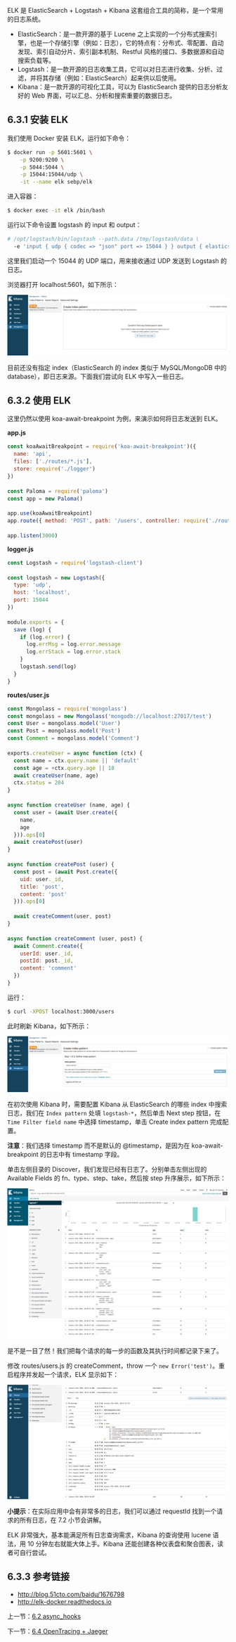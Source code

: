 ELK 是 ElasticSearch + Logstash + Kibana 这套组合工具的简称，是一个常用的日志系统。

- ElasticSearch：是一款开源的基于 Lucene 之上实现的一个分布式搜索引擎，也是一个存储引擎（例如：日志），它的特点有：分布式、零配置、自动发现、索引自动分片、索引副本机制、Restful 风格的接口、多数据源和自动搜索负载等。
- Logstash：是一款开源的日志收集工具，它可以对日志进行收集、分析、过滤，并将其存储（例如：ElasticSearch）起来供以后使用。
- Kibana：是一款开源的可视化工具，可以为 ElasticSearch 提供的日志分析友好的 Web 界面，可以汇总、分析和搜索重要的数据日志。

## 6.3.1 安装 ELK

我们使用 Docker 安装 ELK，运行如下命令：

```sh
$ docker run -p 5601:5601 \
    -p 9200:9200 \
    -p 5044:5044 \
    -p 15044:15044/udp \
    -it --name elk sebp/elk
```

进入容器：

```sh
$ docker exec -it elk /bin/bash
```

运行以下命令设置 logstash 的 input 和 output：

```sh
# /opt/logstash/bin/logstash --path.data /tmp/logstash/data \
  -e 'input { udp { codec => "json" port => 15044 } } output { elasticsearch { hosts => ["localhost"] } }'
```

这里我们启动一个 15044 的 UDP 端口，用来接收通过 UDP 发送到 Logstash 的日志。

浏览器打开 localhost:5601，如下所示：

![](./assets/6.3.1.png)

目前还没有指定 index（ElasticSearch 的 index 类似于 MySQL/MongoDB 中的 database），即日志来源。下面我们尝试向 ELK 中写入一些日志。

## 6.3.2 使用 ELK

这里仍然以使用 koa-await-breakpoint 为例，来演示如何将日志发送到 ELK。

**app.js**

```js
const koaAwaitBreakpoint = require('koa-await-breakpoint')({
  name: 'api',
  files: ['./routes/*.js'],
  store: require('./logger')
})

const Paloma = require('paloma')
const app = new Paloma()

app.use(koaAwaitBreakpoint)
app.route({ method: 'POST', path: '/users', controller: require('./routes/user').createUser })

app.listen(3000)
```

**logger.js**

```js
const Logstash = require('logstash-client')

const logstash = new Logstash({
  type: 'udp',
  host: 'localhost',
  port: 15044
})

module.exports = {
  save (log) {
    if (log.error) {
      log.errMsg = log.error.message
      log.errStack = log.error.stack
    }
    logstash.send(log)
  }
}
```

**routes/user.js**

```js
const Mongolass = require('mongolass')
const mongolass = new Mongolass('mongodb://localhost:27017/test')
const User = mongolass.model('User')
const Post = mongolass.model('Post')
const Comment = mongolass.model('Comment')

exports.createUser = async function (ctx) {
  const name = ctx.query.name || 'default'
  const age = +ctx.query.age || 18
  await createUser(name, age)
  ctx.status = 204
}

async function createUser (name, age) {
  const user = (await User.create({
    name,
    age
  })).ops[0]
  await createPost(user)
}

async function createPost (user) {
  const post = (await Post.create({
    uid: user._id,
    title: 'post',
    content: 'post'
  })).ops[0]

  await createComment(user, post)
}

async function createComment (user, post) {
  await Comment.create({
    userId: user._id,
    postId: post._id,
    content: 'comment'
  })
}
```

运行：

```sh
$ curl -XPOST localhost:3000/users
```

此时刷新 Kibana，如下所示：

![](./assets/6.3.2.png)

在初次使用 Kibana 时，需要配置 Kibana 从 ElasticSearch 的哪些 index 中搜索日志，我们在 `Index pattern` 处填 `logstash-*`，然后单击 Next step 按钮，在 `Time Filter field name` 中选择 timestamp，单击 Create index pattern 完成配置。

**注意**：我们选择 timestamp 而不是默认的 @timestamp，是因为在 koa-await-breakpoint 的日志中有 timestamp 字段。

单击左侧目录的 Discover，我们发现已经有日志了。分别单击左侧出现的 Available Fields 的 fn、type、step、take，然后按 step 升序展示，如下所示：

![](./assets/6.3.3.png)

是不是一目了然！我们把每个请求的每一步的函数及其执行时间都记录下来了。

修改 routes/users.js 的 createComment，throw 一个 `new Error('test')`。重启程序并发起一个请求，ELK 显示如下：

![](./assets/6.3.4.png)

**小提示**：在实际应用中会有非常多的日志，我们可以通过 requestId 找到一个请求的所有日志，在 7.2 小节会讲解。

ELK 非常强大，基本能满足所有日志查询需求，Kibana 的查询使用 lucene 语法，用 10 分钟左右就能大体上手。Kibana 还能创建各种仪表盘和聚合图表，读者可自行尝试。

## 6.3.3 参考链接

- http://blog.51cto.com/baidu/1676798
- http://elk-docker.readthedocs.io

上一节：[6.2 async_hooks](https://github.com/nswbmw/node-in-debugging/blob/master/6.2%20async_hooks.md)

下一节：[6.4 OpenTracing + Jaeger](https://github.com/nswbmw/node-in-debugging/blob/master/6.4%20OpenTracing%20%2B%20Jaeger.md)
